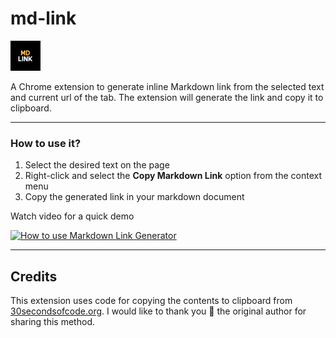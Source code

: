 # md-link
![](icon48.png)

A Chrome extension to generate inline Markdown link from the selected text and current url of the tab. The extension will generate the link and copy it to clipboard.

---
### How to use it?

1. Select the desired text on the page
2. Right-click and select the **Copy Markdown Link** option from the context menu
3. Copy the generated link in your markdown document

Watch video for a quick demo

[![How to use Markdown Link Generator](https://img.youtube.com/vi/9HS8XoBnn5o/0.jpg)](https://www.youtube.com/watch?v=9HS8XoBnn5o)

---

## Credits
This extension uses code for copying the contents to clipboard from [30secondsofcode.org](https://www.30secondsofcode.org/blog/s/copy-text-to-clipboard-with-javascript). I would like to thank you :pray: the original author for sharing this method.